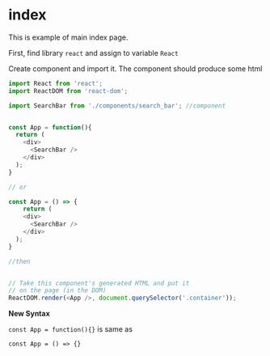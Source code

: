 # index
This is example of main index page.

First, find library `react` and assign to variable `React`

Create component and import it. The component should produce some html



```javascript
import React from 'react';
import ReactDOM from 'react-dom';

import SearchBar from './components/search_bar'; //component


const App = function(){
  return (
    <div>
      <SearchBar />
    </div>
  );
}

// or

const App = () => {
	return (
    <div>
      <SearchBar />
    </div>
  );
}

//then


// Take this component's generated HTML and put it
// on the page (in the DOM)
ReactDOM.render(<App />, document.querySelector('.container'));
```


**New Syntax** 

`const App = function(){}` is same as 

`const App = () => {}`
